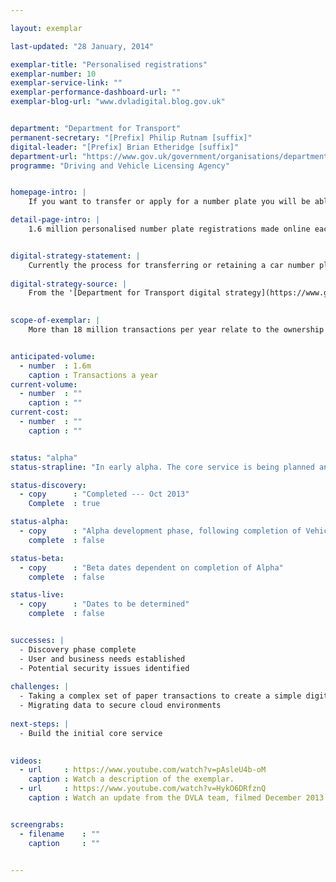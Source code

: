 ```yaml
---

layout: exemplar

last-updated: "28 January, 2014"

exemplar-title: "Personalised registrations"
exemplar-number: 10
exemplar-service-link: ""
exemplar-performance-dashboard-url: ""
exemplar-blog-url: "www.dvladigital.blog.gov.uk"


department: "Department for Transport"
permanent-secretary: "[Prefix] Philip Rutnam [suffix]"
digital-leader: "[Prefix] Brian Etheridge [suffix]"
department-url: "https://www.gov.uk/government/organisations/department-for-transport"
programme: "Driving and Vehicle Licensing Agency"


homepage-intro: |
    If you want to transfer or apply for a number plate you will be able do so online, without having to visit a DVLA office

detail-page-intro: |
    1.6 million personalised number plate registrations made online each year


digital-strategy-statement: |
    Currently the process for transferring or retaining a car number plate and related services is a paper transaction, often carried out at a DVLA local Office. This process will be digitised so the customer or an intermediary can do it online.
    
digital-strategy-source: |
    From the '[Department for Transport digital strategy](https://www.gov.uk/government/publications/department-for-transport-digital-strategy)' – December 2012
    

scope-of-exemplar: |
    More than 18 million transactions per year relate to the ownership and status of vehicles (eg death of owner, purchase / destruction / export of car). A further 1.6m transactions related to personalised registration (eg buying the number plate, transferring it to another car, etc). The exemplar was scoped as all large vehicle transactions except those affected by abolishing the tax disc and those already highly digitised. Discovery revealed that easily digitisable activity falls into 3 domains – vehicle ownership / status, personalised registration and data sharing – all 3 depend on good vehicle records.


anticipated-volume:
  - number  : 1.6m
    caption : Transactions a year
current-volume:
  - number  : ""
    caption : ""
current-cost:
  - number  : ""
    caption : ""


status: "alpha"
status-strapline: "In early alpha. The core service is being planned and designed. It will be developed along with [Exemplar number 11: Vehicle management](/transformation/manage-vehicle)."

status-discovery:
  - copy      : "Completed --- Oct 2013"
    Complete  : true

status-alpha:
  - copy      : "Alpha development phase, following completion of Vehicle Management alpha --- April 2014 to June 2014"
    complete  : false

status-beta:
  - copy      : "Beta dates dependent on completion of Alpha"
    complete  : false

status-live:
  - copy      : "Dates to be determined"
    complete  : false


successes: |
  - Discovery phase complete
  - User and business needs established
  - Potential security issues identified
  
challenges: |
  - Taking a complex set of paper transactions to create a simple digital service 
  - Migrating data to secure cloud environments 
  
next-steps: |
  - Build the initial core service
  

videos:
  - url     : https://www.youtube.com/watch?v=pAsleU4b-oM
    caption : Watch a description of the exemplar.
  - url     : https://www.youtube.com/watch?v=HykO6DRfznQ
    caption : Watch an update from the DVLA team, filmed December 2013.


screengrabs:
  - filename    : ""
    caption     : ""


---
```




